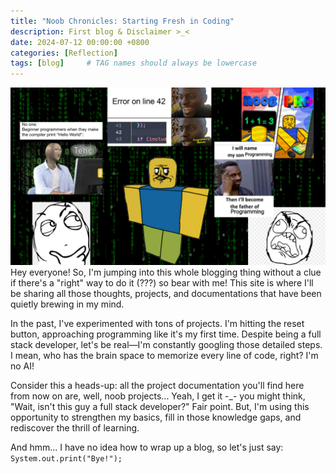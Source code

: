```yaml
---
title: "Noob Chronicles: Starting Fresh in Coding"
description: First blog & Disclaimer >_<
date: 2024-07-12 00:00:00 +0800
categories: [Reflection]
tags: [blog]     # TAG names should always be lowercase
---
```

![](assets/img/blog1.png)
Hey everyone! So, I'm jumping into this whole blogging thing without a clue if there's a "right" way to do it (???) so bear with me! This site is where I'll be sharing all those thoughts, projects, and documentations that have been quietly brewing in my mind.

In the past, I've experimented with tons of projects. I'm hitting the reset button, approaching programming like it's my first time. Despite being a full stack developer, let's be real—I'm constantly googling those detailed steps. I mean, who has the brain space to memorize every line of code, right? I'm no AI!

Consider this a heads-up: all the project documentation you'll find here from now on are, well, noob projects... Yeah, I get it -_- you might think, "Wait, isn't this guy a full stack developer?" Fair point. But, I'm using this opportunity to strengthen my basics, fill in those knowledge gaps, and rediscover the thrill of learning.

And hmm... I have no idea how to wrap up a blog, so let's just say: 
``
System.out.print("Bye!");
``
